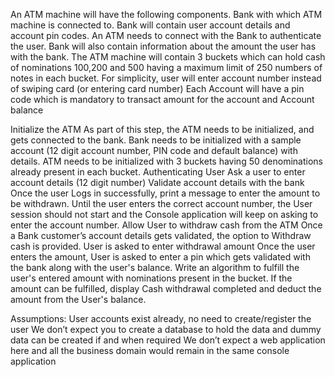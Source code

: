 ﻿An ATM machine will have the following components.
    Bank with which ATM machine is connected to. 
    Bank will contain user account details and account pin codes. 
An ATM needs to connect with the Bank to authenticate the user. Bank will also contain information about the amount the user has with the bank.
The ATM machine will contain 3 buckets which can hold cash of nominations 100,200 and 500 having a maximum limit of 250 numbers of notes in each bucket.
For simplicity, user will enter account number instead of swiping card (or entering card number)
Each Account will have a pin code which is mandatory to transact amount for the account and Account balance

Initialize the ATM
As part of this step, the ATM needs to be initialized, and gets connected to the bank.
Bank needs to be initialized with a sample account (12 digit account number, PIN code and default balance) with details.
ATM needs to be initialized with 3 buckets having 50 denominations  already present in each bucket.
Authenticating User
Ask a user to enter account details (12 digit number)
Validate account details with the bank
Once the user Logs in successfully, print a message to enter the amount to be withdrawn.
Until the user enters the correct account number, the User session should not start and the Console application will keep on asking to enter the account number.
Allow User to withdraw cash from the ATM
Once a Bank customer’s account details gets validated, the option to Withdraw cash is provided.
User is asked to enter withdrawal amount
Once the user enters the amount, User is asked to enter a pin which gets validated with the bank along with the user's balance.
Write an algorithm to fulfill the user's entered amount with nominations present in the bucket.
If the amount can be fulfilled, display Cash withdrawal completed and deduct the amount from the User's balance.


Assumptions:
User accounts exist already, no need to create/register the user
We don’t expect you to create a database to hold the data and dummy data can be created if and when required
We don’t expect a web application here and all the business domain would remain in the same console application

